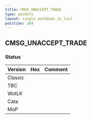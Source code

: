 ```yaml
---
title: CMSG_UNACCEPT_TRADE
type: packets
layout: single_markdown_in_list
position: 284
---
```


## CMSG_UNACCEPT_TRADE

### Status

Version | Hex | Comment
---------- | ---------- | ---------- 
Classic |  |  
TBC |  |  
WotLK |  |  
Cata |  |  
MoP |  |  